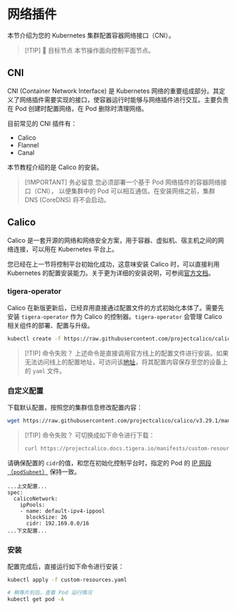 # 网络插件

本节介绍为您的 Kubernetes 集群配置容器网络接口（CNI）。

> [!TIP] 🎯 目标节点
> 本节操作面向控制平面节点。

## CNI

CNI (Container Network Interface) 是 Kubernetes 网络的重要组成部分。其定义了网络插件需要实现的接口，使容器运行时能够与网络插件进行交互。主要负责在 Pod 创建时配置网络，在 Pod 删除时清理网络。

目前常见的 CNI 插件有：

-   Calico
-   Flannel
-   Canal

本节教程介绍的是 Calico 的安装。

> [!IMPORTANT] 务必留意
> 您必须部署一个基于 Pod 网络插件的容器网络接口（CNI）， 以便集群中的 Pod 可以相互通信。在安装网络之前，集群 DNS (CoreDNS) 将不会启动。

## Calico

Calico 是一套开源的网络和网络安全方案，用于容器、虚拟机、宿主机之间的网络连接，可以用在 Kubernetes 平台上。

您已经在上一节将控制平台初始化成功，这意味安装 Calico 时，可以直接利用 Kubernetes 的配置安装能力。关于更为详细的安装说明，可参阅[官方文档](https://docs.tigera.io/calico/latest/getting-started/kubernetes/quickstart#install-calico)。

### tigera-operator

Calico 在新版更新后，已经弃用直接通过配置文件的方式初始化本体了。需要先安装 `tigera-operator` 作为 Calico 的控制器。`tigera-operator` 会管理 Calico 相关组件的部署、配置与升级。

```bash
kubectl create -f https://raw.githubusercontent.com/projectcalico/calico/v3.29.1/manifests/tigera-operator.yaml
```

> [!TIP] 命令失败？
> 上述命令是直接调用官方线上的配置文件进行安装。如果无法访问线上的配置地址，可访问该[地址](https://docs.projectcalico.org/manifests/tigera-operator.yaml)，将其配置内容保存至您的设备上的 `yaml` 文件。

### 自定义配置

下载默认配置，按照您的集群信息修改配置内容：

```bash
wget https://raw.githubusercontent.com/projectcalico/calico/v3.29.1/manifests/custom-resources.yaml
```

> [!TIP] 命令失败？
> 可切换成如下命令进行下载：
>
> ```bash
> curl https://projectcalico.docs.tigera.io/manifests/custom-resources.yaml -O
> ```

请确保配置的 `cidr`的值，和您在初始化控制平台时，指定的 Pod 的 [IP 网段（`podSubnet`）](./master-init#pod-subent-anchor) 保持一致。

```yaml{7}
...上文配置...
spec:
  calicoNetwork:
    ipPools:
    - name: default-ipv4-ippool
      blockSize: 26
      cidr: 192.169.0.0/16
...下文配置...
```

### 安装

配置完成后，直接运行如下命令进行安装：

```bash
kubectl apply -f custom-resources.yaml

# 稍等片刻后，查看 Pod 运行情况
kubectl get pod -A
```
